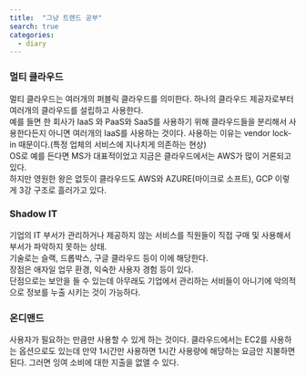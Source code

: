 ```yaml
---
title:  "그냥 트렌드 공부"
search: true
categories: 
  - diary
---
```


### 멀티 클라우드 
멀티 클라우드는 여러개의 퍼블릭 클라우드를 의미한다. 하나의 클라우드 제공자로부터 여러개의 클라우드를 설립하고 사용한다.  
예를 들면 한 회사가 IaaS 와 PaaS와 SaaS를 사용하기 위해 클라우드들을 분리해서 사용한다든지 아니면 여러개의 IaaS를 사용하는 것이다.
사용하는 이유는 vendor lock-in 때문이다.(특정 업체의 서비스에 지나치게 의존하는 현상)  
OS로 예를 든다면 MS가 대표적이었고 지금은 클라우드에서는 AWS가 많이 거론되고 있다.  
하지만 영원한 왕은 없듯이 클라우드도 AWS와 AZURE(마이크로 소프트), GCP 이렇게 3강 구조로 흘러가고 있다.

### Shadow IT
기업의 IT 부서가 관리하거나 제공하지 않는 서비스를 직원들이 직접 구매 및 사용해서 부서가 파악하지 못하는 상태.  
기술로는 슬랙, 드롭박스, 구글 클라우드 등이 이에 해당한다.  
장점은 애자일 업무 환경, 익숙한 사용자 경험 등이 있다.  
단점으로는 보안을 들 수 있는데 아무래도 기업에서 관리하는 서비들이 아니기에 악의적으로 정보를 누출 시키는 것이 가능하다.

### 온디맨드
사용자가 필요하는 만큼만 사용할 수 있게 하는 것이다. 클라우드에서는 EC2를 사용하는 옵션으로도 있는데 만약 1시간만 사용하면 1시간 사용량에 해당하는 요금만 지불하면 된다. 그러면 잉여 소비에 대한 지출을 없앨 수 있다.
